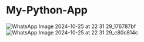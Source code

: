 # My-Python-App
![WhatsApp Image 2024-10-25 at 22 31 29_176787bf](https://github.com/user-attachments/assets/cb243d40-9172-4a8a-9633-3f8eb1c86e89)
![WhatsApp Image 2024-10-25 at 22 31 29_c80c814c](https://github.com/user-attachments/assets/b0c5cfdf-6331-4c35-9199-c95258f8aee4)
